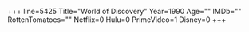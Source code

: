 +++
line=5425
Title="World of Discovery"
Year=1990
Age=""
IMDb=""
RottenTomatoes=""
Netflix=0
Hulu=0
PrimeVideo=1
Disney=0
+++

